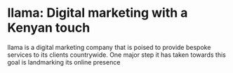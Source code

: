 # Ilama: Digital marketing with a Kenyan touch
Ilama is a digital marketing company that is poised to provide bespoke services to its clients countrywide. One major step it has taken towards this goal is landmarking its online presence

